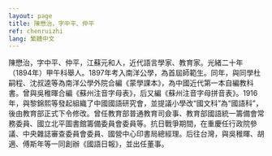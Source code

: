 ```yaml
---
layout: page
title: 陳懋治，字中平、仲平
ref: chenruizhi
lang: 繁體中文
---
```


陳懋治，字中平、仲平，江蘇元和人，近代語言學家、教育家。光緒二十年（1894年）甲午科舉人。1897年考入南洋公學，為首屆師範生。同年，與同學杜嗣程、沈叔逵等為南洋公學外院合編《蒙學課本》，為中國近代第一本自編教科書。曾與吳稚暉合編《蘇州注音字母表》，后又編《蘇州注音字母拼音表》。1916年，與黎錦熙等發起組織了中國國語研究會，並提議小學改“國文科”為“國語科”，後由教育部正式下令修改。曾任教育部普通教育司僉事、教育部國語統一籌備會常務委員、國立北平圖書館籌備委員會委員等。抗日戰爭期間，在重慶任行政院參議、中央雜誌審查委員會委員、國營中心印書局總經理。后往台灣，與吳稚暉、胡適、傅斯年等一同創辦《國語日報》，並出任董事。

